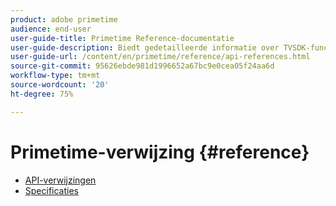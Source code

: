 ```yaml
---
product: adobe primetime
audience: end-user
user-guide-title: Primetime Reference-documentatie
user-guide-description: Biedt gedetailleerde informatie over TVSDK-functies, gegevensstructuren en andere programmeringsconcepten.
user-guide-url: /content/en/primetime/reference/api-references.html
source-git-commit: 95626ebde981d1996652a67bc9e0cea05f24aa6d
workflow-type: tm+mt
source-wordcount: '20'
ht-degree: 75%

---
```



# Primetime-verwijzing {#reference}

+ [API-verwijzingen](api-references.md)
+ [Specificaties](specifications.md)